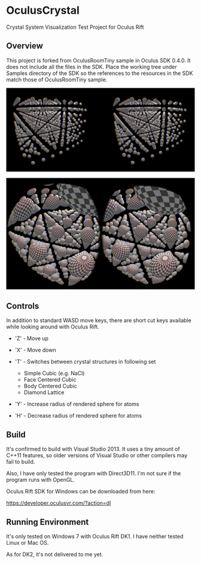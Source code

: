 OculusCrystal
=============

Crystal System Visualization Test Project for Oculus Rift


Overview
--------

This project is forked from OculusRoomTiny sample in Oculus SDK 0.4.0.
It does not include all the files in the SDK.
Place the working tree under Samples directory of the SDK so the references
to the resources in the SDK match those of OculusRoomTiny sample.


![Screenshot](media/screenshot001.jpg)

![Screenshot](media/screenshot002.jpg)


Controls
--------

In addition to standard WASD move keys, there are short cut keys available
while looking around with Oculus Rift.

* 'Z' - Move up

* 'X' - Move down

* 'T' - Switches between crystal structures in following set
	* Simple Cubic (e.g. NaCl)
	* Face Centered Cubic
	* Body Centered Cubic
	* Diamond Lattice

* 'Y' - Increase radius of rendered sphere for atoms

* 'H' - Decrease radius of rendered sphere for atoms


Build
-----

It's confirmed to build with Visual Studio 2013.
It uses a tiny amount of C++11 features, so older versions of Visual Studio
or other compilers may fail to build.

Also, I have only tested the program with Direct3D11.  I'm not sure if the
program runs with OpenGL.

Oculus Rift SDK for Windows can be downloaded from here:

https://developer.oculusvr.com/?action=dl


Running Environment
-------------------

It's only tested on Windows 7 with Oculus Rift DK1.
I have neither tested Linux or Mac OS.

As for DK2, it's not delivered to me yet.
